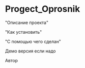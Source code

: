
# Progect_Oprosnik

"Описание проекта"

"Как установить"

"С помощью чего сделан"

Демо версия если надо

Автор